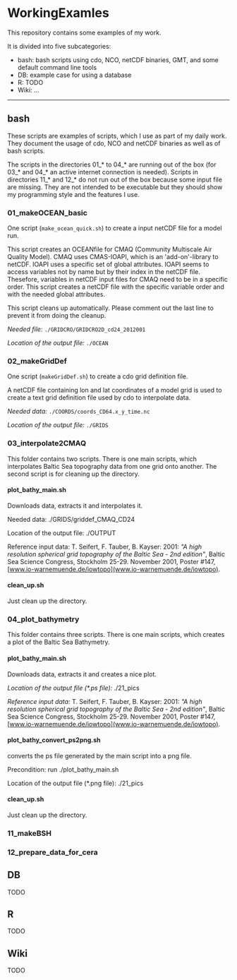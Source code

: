 # WorkingExamles
This repository contains some examples of my work.

It is divided into five subcategories:

   * bash: bash scripts using cdo, NCO, netCDF binaries, GMT, and some default
            command line tools
   * DB: example case for using a database
   * R: TODO
   * Wiki: ...

-------

## bash

These scripts are examples of scripts, which I use as part of my daily 
work. They document the usage of cdo, NCO and netCDF binaries as well as
of bash scripts.

The scripts in the directories 01_* to 04_* are running out of the box (for 
03_* and 04_* an active internet connection is needed). Scripts in directories 
11_* and 12_* do not run out of the box because some input file are missing. 
They are not intended to be executable but they should show my programming 
style and the features I use. 

### 01_makeOCEAN_basic

One script (`make_ocean_quick.sh`) to create a input netCDF file for a model run.

This script creates an OCEANfile for CMAQ (Community Multiscale Air Quality 
Model). CMAQ uses CMAS-IOAPI, which is an 'add-on'-library to netCDF. IOAPI 
uses a specific set of global attributes. IOAPI seems to access variables not 
by name but by their index in the netCDF file. Thesefore, variables in netCDF 
input files for CMAQ need to be in a specific order. This script creates a 
netCDF file with the specific variable order and with the needed global 
attributes.

This script cleans up automatically. Please comment out the last line to 
prevent it from doing the cleanup.

_Needed file:_ `./GRIDCRO/GRIDCRO2D_cd24_2012001`

_Location of the output file:_ `./OCEAN`


### 02_makeGridDef

One script (`makeGridDef.sh`) to create a cdo grid definition file.

A netCDF file containing lon and lat coordinates of a model grid is used to 
create a text grid definition file used by cdo to interpolate data.

_Needed data:_ `./COORDS/coords_CD64.x_y_time.nc`

_Location of the output file:_ `./GRIDS`


### 03_interpolate2CMAQ

This folder contains two scripts. There is one main scripts, which 
interpolates Baltic Sea topography data from one grid onto another.
The second script is for cleaning up the directory.

#### plot_bathy_main.sh 
Downloads data, extracts it and interpolates it.

Needed data: ./GRIDS/griddef_CMAQ_CD24

Location of the output file: ./OUTPUT

Reference input data:
T. Seifert, F. Tauber, B. Kayser: 2001: *"A high resolution spherical grid topography of the Baltic Sea - 2nd edition"*, Baltic Sea Science Congress, Stockholm 25-29. November 2001, Poster #147, [www.io-warnemuende.de/iowtopo](www.io-warnemuende.de/iowtopo). 

#### clean_up.sh
Just clean up the directory.


### 04_plot_bathymetry

This folder contains three scripts. There is one main scripts, which creates 
a plot of the Baltic Sea Bathymetry.

#### plot_bathy_main.sh
Downloads data, extracts it and creates a nice plot.

_Location of the output file (*.ps file):_ ./21_pics

_Reference input data:_
T. Seifert, F. Tauber, B. Kayser: 2001: *"A high resolution spherical grid topography of the Baltic Sea - 2nd edition"*, Baltic Sea Science Congress, Stockholm 25-29. November 2001, Poster #147, [www.io-warnemuende.de/iowtopo](www.io-warnemuende.de/iowtopo). 

#### plot_bathy_convert_ps2png.sh 
converts the ps file generated by the main script into a png file.

Precondition: run ./plot_bathy_main.sh

Location of the output file (*.png file): ./21_pics

#### clean_up.sh
Just clean up the directory.


### 11_makeBSH




### 12_prepare_data_for_cera






## DB

TODO


## R

TODO


## Wiki

TODO
